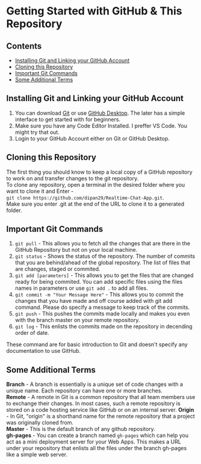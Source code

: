 # Getting Started with GitHub & This Repository

## Contents
- [Installing Git and Linking your GitHub Account](Installing-Git-and-Linking-your-GitHub-Account)
- [Cloning this Repository](Cloning-this-Repository)
- [Important Git Commands](Important-Git-Commands)
- [Some Additional Terms](Some-Additional-Terms)

## Installing Git and Linking your GitHub Account
1. You can download [Git](https://git-scm.com/downloads) or use [GitHub Desktop](https://desktop.github.com/). The later has a simple interface to get started with for beginners.  
2. Make sure you have any Code Editor Installed. I preffer VS Code. You might try that out.
3. Login to your GitHub Account either on Git or GitHub Desktop.  

## Cloning this Repository
The first thing you should know to keep a local copy of a GitHub repository to work on and transfer changes to the git repository.  
To clone any repository, open a terminal in the desired folder where you want to clone it and Enter -  
``git clone https://github.com/dipan29/Realtime-Chat-App.git``.  
Make sure you enter .git at the end of the URL to clone it to a generated folder.  

## Important Git Commands
1. ``git pull`` - This allows you to fetch all the changes that are there in the GitHub Repository but not on your local machine.  
2. ``git status`` - Shows the status of the repository. The number of commits that you are behind/ahead of the global repository. The list of files that are changes, staged or commited.  
3. ``git add [parameters]`` - This allows you to get the files that are changed ready for being commited. You can add specific files using the files names in parameters or use ``git add .`` to add all files.  
4. ``git commit -m "Your Message Here"`` - This allows you to commit the changes that you have made and off course added with git add command. Please do specify a message to keep track of the commits.  
5. ``git push`` - This pushes the commits made locally and makes you even with the branch master on your remote repository.
6. ``git log`` - This enlists the commits made on the repository in decending order of date.  

These command are for basic introduction to Git and doesn't specify any documentation to use GitHub.

## Some Additional Terms
**Branch** - A branch is essentially is a unique set of code changes with a unique name. Each repository can have one or more branches.  
**Remote** - A remote in Git is a common repository that all team members use to exchange their changes. In most cases, such a remote repository is stored on a code hosting service like GitHub or on an internal server.
**Origin** - In Git, "origin" is a shorthand name for the remote repository that a project was originally cloned from.  
**Master** - This is the default branch of any github repository.  
**gh-pages** - You can create a branch named ``gh-pages`` which can help you act as a mini deployment server for your Web Apps. This makes a URL under your repository that enlists all the files under the branch gh-pages like a simple web server.  


